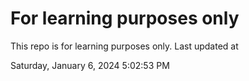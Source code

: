 # For learning purposes only
This repo is for learning purposes only.
Last updated at

Saturday, January 6, 2024 5:02:53 PM


